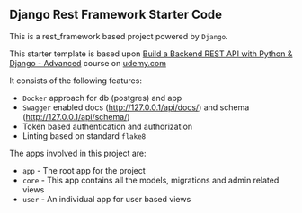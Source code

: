 ## Django Rest Framework Starter Code

This is a rest_framework based project powered by `Django`.

This starter template is based upon [Build a Backend REST API with Python & Django - Advanced](https://www.udemy.com/course/django-python-advanced) course on [udemy.com](https://www.udemy.com)

It consists of the following features:

- `Docker` approach for db (postgres) and app
- `Swagger` enabled docs (http://127.0.0.1/api/docs/) and schema (http://127.0.0.1/api/schema/)
- Token based authentication and authorization
- Linting based on standard `flake8`

The apps involved in this project are:

- `app` - The root app for the project
- `core` - This app contains all the models, migrations and admin related views
- `user` - An individual app for user based views
